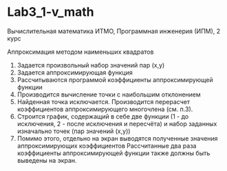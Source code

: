# Lab3_1-v_math
Вычислительная математика
ИТМО, Программная инженерия (ИПМ), 2 курс

Аппроксимация методом наименьших квадратов

1. Задается произвольный набор значений пар (x,y)
2. Задается аппроксимирующая функция
3. Рассчитываются программой коэффициенты аппроксимирующей функции
4. Производится вычисление точки с наибольшим отклонением 
5. Найденная точка исключается. Производится перерасчет коэффициентов аппроксимирующего многочлена (см. п.3). 
6. Строится график, содержащий в себе две функции (1 - до исключения, 2 - после исключения и пересчёта) и набор заданных изначально точек (пар значений (x,y))
7. Помимо этого, отдельно на экран выводятся полученные значения аппроксимирующих коэффициентов
Рассчитанные два раза коэффициенты аппроксимирующей функции также должны быть выведены на экран.
